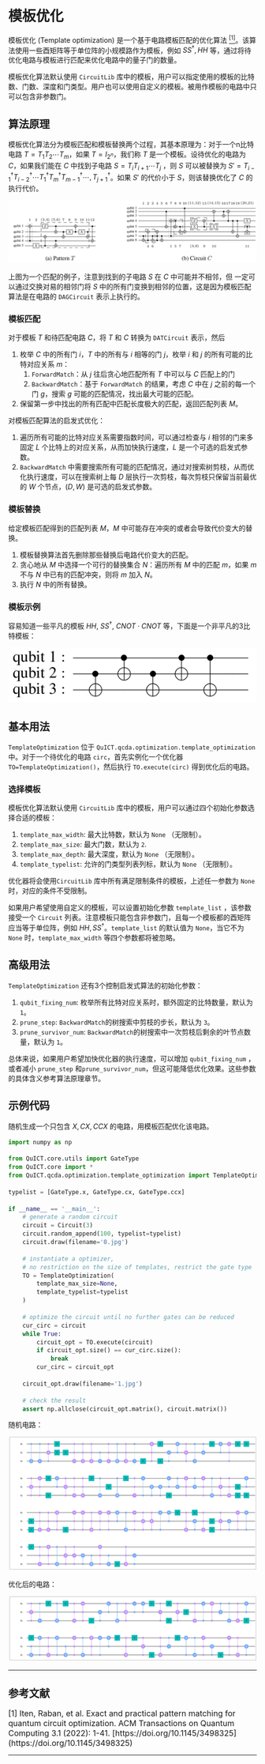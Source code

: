 # 模板优化

模板优化 (Template optimization) 是一个基于电路模板匹配的优化算法 [<sup>[1]</sup>](#refer1)。该算法使用一些酉矩阵等于单位阵的小规模路作为模板，例如 $SS^\dagger, HH$ 等，通过将待优化电路与模板进行匹配来优化电路中的量子门的数量。

模板优化算法默认使用 `CircuitLib` 库中的模板，用户可以指定使用的模板的比特数、门数、深度和门类型。用户也可以使用自定义的模板。被用作模板的电路中只可以包含非参数门。

## 算法原理

模板优化算法分为模板匹配和模板替换两个过程，其基本原理为：对于一个n比特电路 $T=T_1T_2\cdots T_m$，如果 $T=I_{2^n}$，我们称 $T$ 是一个模板。设待优化的电路为 $C$，如果我们能在 $C$ 中找到子电路 $S=T_iT_{i+1}\cdots T_j$ ，则 $S$ 可以被替换为 $S'=T_{i-1}^\dagger T_{i-2}^\dagger \cdots T_1^\dagger T_m^\dagger T_{m-1}^\dagger \cdots, T_{j+1}^\dagger$。如果 $S'$ 的代价小于 $S$，则该替换优化了 $C$ 的执行代价。

![模板$T$和电路$C$的匹配](../../../assets/images/functions/QCDA/to_match.png)

上图为一个匹配的例子，注意到找到的子电路 $S$ 在 $C$ 中可能并不相邻，但
一定可以通过交换对易的相邻门将 $S$ 中的所有门变换到相邻的位置，这是因为模板匹配算法是在电路的 `DAGCircuit` 表示上执行的。

### 模板匹配
对于模板 $T$ 和待匹配电路 $C$，将 $T$ 和 $C$ 转换为 `DATCircuit` 表示，然后
1. 枚举 $C$ 中的所有门 $i$，$T$ 中的所有与 $i$ 相等的门 $j$，枚举 $i$ 和 $j$ 的所有可能的比特对应关系 $m$：
   1. `ForwardMatch`：从 $j$ 往后贪心地匹配所有 $T$ 中可以与 $C$ 匹配上的门
   2. `BackwardMatch`：基于 `ForwardMatch` 的结果，考虑 $C$ 中在 $j$ 之前的每一个门 $g$，搜索 $g$ 可能的匹配情况，找出最大可能的匹配。
2. 保留第一步中找出的所有匹配中匹配长度极大的匹配，返回匹配列表 $M$。

对模板匹配算法的启发式优化：
1. 遍历所有可能的比特对应关系需要指数时间，可以通过检查与 $i$ 相邻的门来多固定 $L$ 个比特上的对应关系，从而加快执行速度，$L$ 是一个可选的启发式参数。
2. `BackwardMatch` 中需要搜索所有可能的匹配情况，通过对搜索树剪枝，从而优化执行速度，可以在搜索树上每 $D$ 层执行一次剪枝，每次剪枝只保留当前最优的 $W$ 个节点，$(D,W)$ 是可选的启发式参数。


### 模板替换
给定模板匹配得到的匹配列表 $M$，$M$ 中可能存在冲突的或者会导致代价变大的替换。

1. 模板替换算法首先删除那些替换后电路代价变大的匹配。
2. 贪心地从 $M$ 中选择一个可行的替换集合 $N$：遍历所有 $M$ 中的匹配 $m$，如果 $m$ 不与 $N$ 中已有的匹配冲突，则将 $m$ 加入 $N$。
2. 执行 $N$ 中的所有替换。


### 模板示例

容易知道一些平凡的模板 $HH$, $SS^\dagger$, $CNOT\cdot CNOT$ 等，下面是一个非平凡的3比特模板：

![模板示例](../../../assets/images/functions/QCDA/to_template.png)


## 基本用法

`TemplateOptimization` 位于 `QuICT.qcda.optimization.template_optimization` 中。对于一个待优化的电路 `circ`，首先实例化一个优化器 `TO=TemplateOptimization()`，然后执行 `TO.execute(circ)` 得到优化后的电路。

### 选择模板

模板优化算法默认使用 `CircuitLib` 库中的模板，用户可以通过四个初始化参数选择合适的模板：

1.  `template_max_width`: 最大比特数，默认为 `None` （无限制）。
2.  `template_max_size`: 最大门数，默认为 `2`.
3.  `template_max_depth`: 最大深度，默认为 `None` （无限制）。
4.  `template_typelist`: 允许的门类型列表列标，默认为 `None` （无限制）。

优化器将会使用`CircuitLib` 库中所有满足限制条件的模板，上述任一参数为 `None` 时，对应的条件不受限制。

如果用户希望使用自定义的模板，可以设置初始化参数 `template_list` ，该参数接受一个 `Circuit` 列表。注意模板只能包含非参数门，且每一个模板都的酉矩阵应当等于单位阵，例如 $HH,SS^\dagger$。`template_list` 的默认值为 `None`，当它不为 `None` 时，`template_max_width` 等四个参数都将被忽略。

## 高级用法

`TemplateOptimization` 还有3个控制启发式算法的初始化参数：

1.  `qubit_fixing_num`: 枚举所有比特对应关系时，额外固定的比特数量，默认为 `1`。
2.  `prune_step`: `BackwardMatch`的树搜索中剪枝的步长，默认为 `3`。
3.  `prune_survivor_num`: `BackwardMatch`的树搜索中一次剪枝后剩余的叶节点数量，默认为 `1`。

总体来说，如果用户希望加快优化器的执行速度，可以增加 `qubit_fixing_num` ，或者减小 `prune_step` 和`prune_survivor_num`，但这可能降低优化效果。这些参数的具体含义参考算法原理章节。


## 示例代码

随机生成一个只包含 $X, CX, CCX$ 的电路，用模板匹配优化该电路。

```python
import numpy as np

from QuICT.core.utils import GateType
from QuICT.core import *
from QuICT.qcda.optimization.template_optimization import TemplateOptimization

typelist = [GateType.x, GateType.cx, GateType.ccx]

if __name__ == '__main__':
    # generate a random circuit
    circuit = Circuit(3)
    circuit.random_append(100, typelist=typelist)
    circuit.draw(filename='0.jpg')

    # instantiate a optimizer,
    # no restriction on the size of templates, restrict the gate type
    TO = TemplateOptimization(
        template_max_size=None,
        template_typelist=typelist
    )

    # optimize the circuit until no further gates can be reduced
    cur_circ = circuit
    while True:
        circuit_opt = TO.execute(circuit)
        if circuit_opt.size() == cur_circ.size():
            break
        cur_circ = circuit_opt

    circuit_opt.draw(filename='1.jpg')

    # check the result
    assert np.allclose(circuit_opt.matrix(), circuit.matrix())
```

随机电路：

![circuit before](../../../assets/images/functions/QCDA/to_0.jpg)

优化后的电路：

![circuit before](../../../assets/images/functions/QCDA/to_1.jpg)

----

## 参考文献

<div id="refer1"></div>
<font size=3>
[1] Iten, Raban, et al. Exact and practical pattern matching for quantum circuit optimization. ACM Transactions on Quantum Computing 3.1 (2022): 1-41. [https://doi.org/10.1145/3498325](https://doi.org/10.1145/3498325)
</font>

---